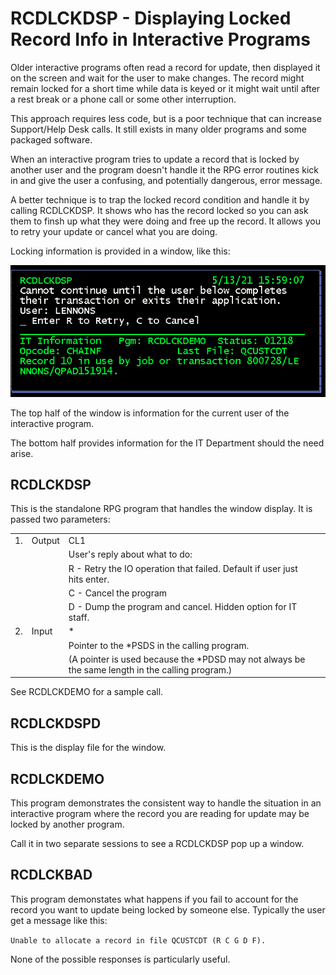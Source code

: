 # RCDLCKDSP - Displaying Locked Record Info in Interactive Programs

Older interactive programs often read a record for update, then displayed it on the screen and wait for the user to make changes. The record might remain locked for a short time while data is keyed or it might wait until after a rest break or a phone call or some other interruption.

This approach requires less code, but is a poor technique that can increase Support/Help Desk calls. It still exists in many older programs and some packaged software.

When an interactive program tries to update a record that is locked by another user and the program doesn't handle it the RPG error routines kick in and give the user a confusing, and potentially dangerous, error message.

A better technique is to trap the locked record condition and handle it by calling RCDLCKDSP. It shows who has the record locked so you can ask them to finsh up what they were doing and free up the record. It allows you to retry your update or cancel what you are doing.

Locking information is provided in a window, like this:

![window image](Images/RcdLckDsp%20Window.png)

The top half of the window is information for the current user of the interactive program.

The bottom half provides information for the IT Department should the need arise.

## RCDLCKDSP

This is the standalone RPG program that handles the window display. It is passed two parameters:

|   |   |            |   |
|---|---|------------|---|
|1. |Output |CL1|
||| User's reply about what to do:
|||R - Retry the IO operation that failed. Default if user just hits enter.
|||C - Cancel the program
|||D - Dump the program and cancel. Hidden option for IT staff.
|2. |Input|\*  
|||Pointer to the *PSDS in the calling program.
|||(A pointer is used because the *PDSD may not always be the same length in the calling  program.)

See RCDLCKDEMO for a sample call.

## RCDLCKDSPD

This is the display file for the window.

## RCDLCKDEMO

This program demonstrates the consistent way to handle the situation in an interactive program where the record you are reading for update may be locked by another program.

Call it in two separate sessions to see a RCDLCKDSP pop up a window.

## RCDLCKBAD

This program demonstates what happens if you fail to account for the record you want to update being locked by someone else.  Typically the user get a message like this:

```Unable to allocate a record in file QCUSTCDT (R C G D F).```

None of the possible responses is particularly useful.
